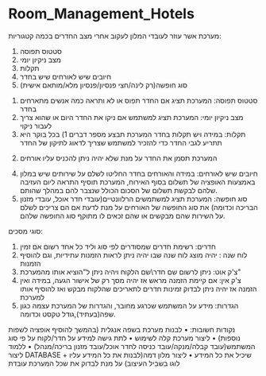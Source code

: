 # Room_Management_Hotels

מערכת אשר עוזר לעובדי המלון לעקוב אחרי מצב החדרים בכמה קטגוריות: 
1)	סטטוס תפוסה
2)	מצב ניקיון יומי
3)	תקלות
4)	חיובים שיש לאורחים שיש בחדר
5)	סוג חופשה(רק לינה/חצי פנסיון/פנסיון מלא/מותאם אישית)

1.	סטטוס תפוסה: המערכת תציג אם החדר תפוס או לא ותראה כמה אנשים מתארחים בחדר
2.	מצב ניקיון יומי: המערכת תציג למשתמש אם ניקו את החדר היום או שהוא צריך לעבור ניקוי
3.	תקלות: במידה ויש תקלות בחדר המערכת תבצע מספר דברים 1) בכל בוקר היא תתריע לגבי החדר כדי להזכיר למשתמש שצריך לדאוג לתיקון של החדר 
2) המערכת תסמן את החדר על מנת שלא יהיה ניתן להכניס עליו אורחים
4.	חיובים שיש לאורחים: במידה והאורחים בחדר החליטו לשלם על שירותים שיש במלון באמצעות האופציה של תשלום בסוף האירוח, המערכת תוסיף התראה ליום העזיבה שלהם לבקשת תשלום של הסכום הכולל שנצבר להם במהלך שהותם.
5.	סוג חופשה: המערכת תציג למשתמשים הרלוונטיים(עובדי חדר אוכל, עובדי מזנון הבריכה וכדומה) את סוג החופשה של האורחים על מנת לדעת אם הם צריכים לשלם על השירות שהם מבקשים או שהם זכאים לו מתוקף סוג החופשה שלהם.


סוגי מסכים:
1.	חדרים:
רשימת חדרים שמסודרים לפי סוג וליד כל אחד רשום אם זמין
2.	לוח שנה :
יהיה מוצג לוח שנה שבו יהיה ניתן לראות הזמנות עתידיות, וגם להוסיף הזמנות
3.	צ'ק אוט:
ניתן לרשום שם חדר\שם הלקוח ויהיה ניתן ל"הוציא אותו מהמערכת"
4.	צ'ק אין:
אם קיימת הזמנה מראש אז יהיה מסך רק של אישור הגעה, במידה ואין הזמנה אז יהיה ניתן לבדוק זמינות חדרים לתאריכים שהלקוח מבקש ואז להוסיף אותו למערכת
5.	הגדרות:
מידע על המשתמש שכרגע מחובר, והגדרות של המערכת עצמה כגון שפה(בעתיד),גודל טקסט וכדומה.



נקודות חשובות:
•	לבנות מערכת בשפה אנגלית (בהמשך להוסיף אופציה לשפות נוספות)
•	ליצור מערכת קלה לשימוש 
•	לתת גישה למידע על חדר/לקוח על פי סוג המשתמש(עובד קבלה/מנקה/עובד כניסה לחדר אוכל/עובד מזנון בריכה/מנהל)
•	ללמוד ליצור DATABASE שיכיל את כל המידע
•	ליצור מלון דמה(לבנות את כל המידע עליו + לוגו בשביל העיצוב) על מנת לבדוק את שכל המערכת עובדת

